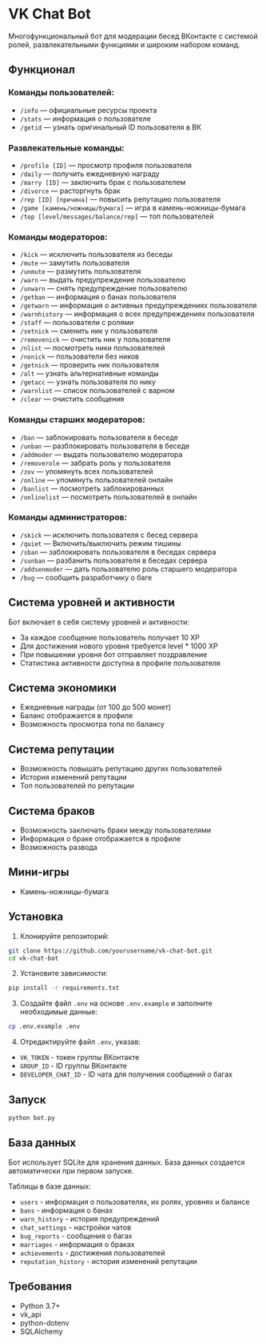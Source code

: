 # VK Chat Bot

Многофункциональный бот для модерации бесед ВКонтакте с системой ролей, развлекательными функциями и широким набором команд.

## Функционал

### Команды пользователей:
- `/info` — официальные ресурсы проекта
- `/stats` — информация о пользователе
- `/getid` — узнать оригинальный ID пользователя в ВК

### Развлекательные команды:
- `/profile [ID]` — просмотр профиля пользователя
- `/daily` — получить ежедневную награду
- `/marry [ID]` — заключить брак с пользователем
- `/divorce` — расторгнуть брак
- `/rep [ID] [причина]` — повысить репутацию пользователя
- `/game [камень/ножницы/бумага]` — игра в камень-ножницы-бумага
- `/top [level/messages/balance/rep]` — топ пользователей

### Команды модераторов:
- `/kick` — исключить пользователя из беседы
- `/mute` — замутить пользователя
- `/unmute` — размутить пользователя
- `/warn` — выдать предупреждение пользователю
- `/unwarn` — снять предупреждение пользователю
- `/getban` — информация о банах пользователя
- `/getwarn` — информация о активных предупреждениях пользователя
- `/warnhistory` — информация о всех предупреждениях пользователя
- `/staff` — пользователи с ролями
- `/setnick` — сменить ник у пользователя
- `/removenick` — очистить ник у пользователя
- `/nlist` — посмотреть ники пользователей
- `/nonick` — пользователи без ников
- `/getnick` — проверить ник пользователя
- `/alt` — узнать альтернативные команды
- `/getacc` — узнать пользователя по нику
- `/warnlist` — список пользователей с варном
- `/clear` — очистить сообщения

### Команды старших модераторов:
- `/ban` — заблокировать пользователя в беседе
- `/unban` — разблокировать пользователя в беседе
- `/addmoder` — выдать пользователю модератора
- `/removerole` — забрать роль у пользователя
- `/zov` — упомянуть всех пользователей
- `/online` — упомянуть пользователей онлайн
- `/banlist` — посмотреть заблокированных
- `/onlinelist` — посмотреть пользователей в онлайн

### Команды администраторов:
- `/skick` — исключить пользователя с бесед сервера
- `/quiet` — Включить/выключить режим тишины
- `/sban` — заблокировать пользователя в беседах сервера
- `/sunban` — разбанить пользователя в беседах сервера
- `/addsenmoder` — дать пользователю роль старшего модератора
- `/bug` — сообщить разработчику о баге

## Система уровней и активности

Бот включает в себя систему уровней и активности:
- За каждое сообщение пользователь получает 10 XP
- Для достижения нового уровня требуется level * 1000 XP
- При повышении уровня бот отправляет поздравление
- Статистика активности доступна в профиле пользователя

## Система экономики

- Ежедневные награды (от 100 до 500 монет)
- Баланс отображается в профиле
- Возможность просмотра топа по балансу

## Система репутации

- Возможность повышать репутацию других пользователей
- История изменений репутации
- Топ пользователей по репутации

## Система браков

- Возможность заключать браки между пользователями
- Информация о браке отображается в профиле
- Возможность развода

## Мини-игры

- Камень-ножницы-бумага

## Установка

1. Клонируйте репозиторий:
```bash
git clone https://github.com/yourusername/vk-chat-bot.git
cd vk-chat-bot
```

2. Установите зависимости:
```bash
pip install -r requirements.txt
```

3. Создайте файл `.env` на основе `.env.example` и заполните необходимые данные:
```bash
cp .env.example .env
```

4. Отредактируйте файл `.env`, указав:
- `VK_TOKEN` - токен группы ВКонтакте
- `GROUP_ID` - ID группы ВКонтакте
- `DEVELOPER_CHAT_ID` - ID чата для получения сообщений о багах

## Запуск

```bash
python bot.py
```

## База данных

Бот использует SQLite для хранения данных. База данных создается автоматически при первом запуске.

Таблицы в базе данных:
- `users` - информация о пользователях, их ролях, уровнях и балансе
- `bans` - информация о банах
- `warn_history` - история предупреждений
- `chat_settings` - настройки чатов
- `bug_reports` - сообщения о багах
- `marriages` - информация о браках
- `achievements` - достижения пользователей
- `reputation_history` - история изменений репутации

## Требования

- Python 3.7+
- vk_api
- python-dotenv
- SQLAlchemy 